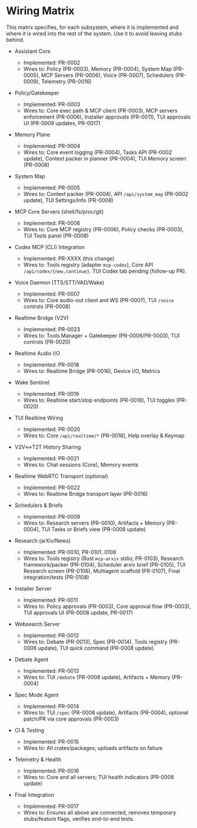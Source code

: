 # Wiring Matrix

This matrix specifies, for each subsystem, where it is implemented and where it is wired into the rest of the system. Use it to avoid leaving stubs behind.

- Assistant Core
  - Implemented: PR-0002
  - Wires to: Policy (PR-0003), Memory (PR-0004), System Map (PR-0005), MCP Servers (PR-0006), Voice (PR-0007), Schedulers (PR-0009), Telemetry (PR-0016)

- Policy/Gatekeeper
  - Implemented: PR-0003
  - Wires to: Core exec path & MCP client (PR-0003), MCP servers enforcement (PR-0006), Installer approvals (PR-0011), TUI approvals UI (PR-0008 updates, PR-0017)

- Memory Plane
  - Implemented: PR-0004
  - Wires to: Core event logging (PR-0004), Tasks API (PR-0002 update), Context packer in planner (PR-0004), TUI Memory screen (PR-0008)

- System Map
  - Implemented: PR-0005
  - Wires to: Context packer (PR-0004), API `/api/system_map` (PR-0002 update), TUI Settings/Info (PR-0008)

- MCP Core Servers (shell/fs/proc/git)
  - Implemented: PR-0006
  - Wires to: Core MCP registry (PR-0006), Policy checks (PR-0003), TUI Tools panel (PR-0008)

- Codex MCP (CLI) Integration
  - Implemented: PR-XXXX (this change)
  - Wires to: Tools registry (adapter `mcp-codex`), Core API `/api/codex/{new,continue}`. TUI Codex tab pending (follow-up PR).

- Voice Daemon (TTS/STT/VAD/Wake)
  - Implemented: PR-0007
  - Wires to: Core audio-out client and WS (PR-0007), TUI `/voice` controls (PR-0008)

- Realtime Bridge (V2V)
  - Implemented: PR-0023
  - Wires to: Tools Manager + Gatekeeper (PR-0006/PR-0003), TUI controls (PR-0020)

- Realtime Audio I/O
  - Implemented: PR-0018
  - Wires to: Realtime Bridge (PR-0016), Device I/O, Metrics

- Wake Sentinel
  - Implemented: PR-0019
  - Wires to: Realtime start/stop endpoints (PR-0016), TUI toggles (PR-0020)

- TUI Realtime Wiring
  - Implemented: PR-0020
  - Wires to: Core `/api/realtime/*` (PR-0016), Help overlay & Keymap

- V2V↔T2T History Sharing
  - Implemented: PR-0021
  - Wires to: Chat sessions (Core), Memory events

- Realtime WebRTC Transport (optional)
  - Implemented: PR-0022
  - Wires to: Realtime Bridge transport layer (PR-0016)

- Schedulers & Briefs
  - Implemented: PR-0009
  - Wires to: Research servers (PR-0010), Artifacts + Memory (PR-0004), TUI Tasks or Briefs view (PR-0008 update)

- Research (arXiv/News)
  - Implemented: PR-0010, PR-0101..0108
  - Wires to: Tools registry (Rust `mcp-arxiv` stdio; PR-0103), Research framework/packer (PR-0104), Scheduler arxiv brief (PR-0105), TUI Research screen (PR-0106), Multiagent scaffold (PR-0107), Final integration/tests (PR-0108)

- Installer Server
  - Implemented: PR-0011
  - Wires to: Policy approvals (PR-0003), Core approval flow (PR-0003), TUI approvals UI (PR-0008 update, PR-0017)

- Websearch Server
  - Implemented: PR-0012
  - Wires to: Debate (PR-0013), Spec (PR-0014), Tools registry (PR-0006 update), TUI quick command (PR-0008 update)

- Debate Agent
  - Implemented: PR-0013
  - Wires to: TUI `/debate` (PR-0008 update), Artifacts + Memory (PR-0004)

- Spec Mode Agent
  - Implemented: PR-0014
  - Wires to: TUI `/spec` (PR-0008 update), Artifacts (PR-0004), optional patch/PR via core approvals (PR-0003)

- CI & Testing
  - Implemented: PR-0015
  - Wires to: All crates/packages; uploads artifacts on failure

- Telemetry & Health
  - Implemented: PR-0016
  - Wires to: Core and all servers; TUI health indicators (PR-0008 update)

- Final Integration
  - Implemented: PR-0017
  - Wires to: Ensures all above are connected, removes temporary stubs/feature flags, verifies end-to-end tests.
